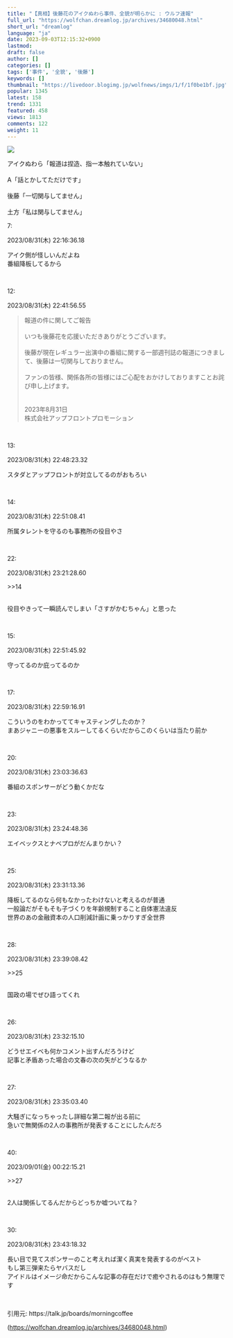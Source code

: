```yaml
---
title: "【真相】後藤花のアイクぬわら事件、全貌が明らかに : ウルフ速報"
full_url: "https://wolfchan.dreamlog.jp/archives/34680048.html"
short_url: "dreamlog"
language: "ja"
date: 2023-09-03T12:15:32+0900
lastmod: 
draft: false
author: []
categories: []
tags: ['事件', '全貌', '後藤']
keywords: []
thumbnail: "https://livedoor.blogimg.jp/wolfnews/imgs/1/f/1f0be1bf.jpg"
popular: 1345
latest: 158
trend: 1331
featured: 458
views: 1813
comments: 122
weight: 11
---
```


![](https://livedoor.blogimg.jp/wolfnews/imgs/1/f/1f0be1bf.jpg)

<div><p class='t_b'> アイクぬわら「報道は捏造、指一本触れていない」 <br> <br> A「話とかしてただけです」 <br> <br> 後藤「一切関与してません」 <br> <br> 土方「私は関与してません」 </p><p class='t_h'>7:<p> 2023/08/31(木) 22:16:36.18</p></p> <p class='t_b'> アイク側が怪しいんだよね <br> 番組降板してるから </p><br> <p class='t_h'>12:<p> 2023/08/31(木) 22:41:56.55</p></p> <blockquote>報道の件に関してご報告 <br> <br> いつも後藤花を応援いただきありがとうございます。 <br> <br> 後藤が現在レギュラー出演中の番組に関する一部週刊誌の報道につきまして、後藤は一切関与しておりません。 <br> <br> ファンの皆様、関係各所の皆様にはご心配をおかけしておりますことお詫び申し上げます。 <br> <br> <br> 2023年8月31日 <br> 株式会社アップフロントプロモーション </blockquote><br> <p class='t_h'>13:<p> 2023/08/31(木) 22:48:23.32</p></p> <p class='t_b'> スタダとアップフロントが対立してるのがおもろい </p><br> <p class='t_h'>14:<p> 2023/08/31(木) 22:51:08.41</p></p> <p class='t_b'> 所属タレントを守るのも事務所の役目やさ </p><br> <p class='t_h t_i'>22:<p> 2023/08/31(木) 23:21:28.60</p></p> <p class='t_b t_i'> <p class='anchor'>>>14</p> <br> 役目やきって一瞬読んでしまい「さすがかむちゃん」と思った </p><br> <p class='t_h'>15:<p> 2023/08/31(木) 22:51:45.92</p></p> <p class='t_b'> 守ってるのか庇ってるのか </p><br> <p class='t_h'>17:<p> 2023/08/31(木) 22:59:16.91</p></p> <p class='t_b'> こういうのをわかっててキャスティングしたのか？ <br> まあジャニーの悪事をスルーしてるくらいだからこのくらいは当たり前か </p><br> <p class='t_h'>20:<p> 2023/08/31(木) 23:03:36.63</p></p> <p class='t_b'> 番組のスポンサーがどう動くかだな </p><br> <p class='t_h'>23:<p> 2023/08/31(木) 23:24:48.36</p></p> <p class='t_b'> エイベックスとナベプロがだんまりかい？ </p><br> <p class='t_h'>25:<p> 2023/08/31(木) 23:31:13.36</p></p> <p class='t_b'> 降板してるのなら何もなかったわけないと考えるのが普通 <br> 一般論だがそもそも子づくりを年齢規制すること自体憲法違反 <br> 世界のあの金融資本の人口削減計画に乗っかりすぎ全世界 </p><br> <p class='t_h t_i'>28:<p> 2023/08/31(木) 23:39:08.42</p></p> <p class='t_b t_i'> <p class='anchor'>>>25</p> <br> 国政の場でぜひ語ってくれ </p><br> <p class='t_h'>26:<p> 2023/08/31(木) 23:32:15.10</p></p> <p class='t_b'> どうせエイベも何かコメント出すんだろうけど <br> 記事と矛盾あった場合の文春の次の矢がどうなるか </p><br> <p class='t_h'>27:<p> 2023/08/31(木) 23:35:03.40</p></p> <p class='t_b'> 大騒ぎになっちゃったし詳細な第二報が出る前に <br> 急いで無関係の2人の事務所が発表することにしたんだろ </p><br> <p class='t_h t_i'>40:<p> 2023/09/01(金) 00:22:15.21</p></p> <p class='t_b t_i'> <p class='anchor'>>>27</p> <br> 2人は関係してるんだからどっちか嘘ついてね？ </p><br> <p class='t_h'>30:<p> 2023/08/31(木) 23:43:18.32</p></p> <p class='t_b'> 長い目で見てスポンサーのこと考えれば潔く真実を発表するのがベスト <br> もし第三弾来たらヤバスだし <br> アイドルはイメージ命だからこんな記事の存在だけで癒やされるのはもう無理です </p><br> <p>引用元: https://talk.jp/boards/morningcoffee</p> </div>

(https://wolfchan.dreamlog.jp/archives/34680048.html)
